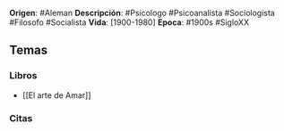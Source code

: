 **Origen**: #Aleman
**Descripción**: #Psicologo #Psicoanalista #Sociologista #Filosofo #Socialista
**Vida**: [1900-1980] 
**Epoca**: #1900s #SigloXX


## Temas

### Libros
- [[El arte de Amar]]


### Citas
